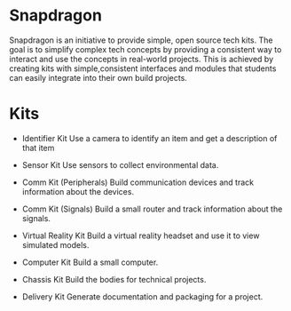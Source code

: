 # Snapdragon
Snapdragon is an initiative to provide simple, open source tech kits. The goal is to simplify complex tech concepts by providing a consistent way to interact and use the concepts in real-world projects. This is achieved by creating kits with simple,consistent interfaces and modules that students can easily integrate into their own build projects.

# Kits
- Identifier Kit
Use a camera to identify an item and get a description of that item

- Sensor Kit 
Use sensors to collect environmental data.

- Comm Kit (Peripherals)
Build communication devices and track information about the devices.

- Comm Kit (Signals)
Build a small router and track information about the signals.

- Virtual Reality Kit
Build a virtual reality headset and use it to view simulated models.

- Computer Kit
Build a small computer.

- Chassis Kit
Build the bodies for technical projects.

- Delivery Kit
Generate documentation and packaging for a project.